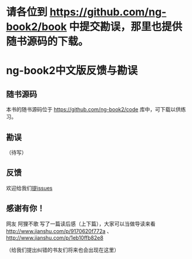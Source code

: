 # 请各位到 https://github.com/ng-book2/book 中提交勘误，那里也提供随书源码的下载。

# ng-book2中文版反馈与勘误

## 随书源码

本书的随书源码位于 <https://github.com/ng-book2/code> 库中，可下载以供练习。

## 勘误
（待写）

## 反馈

欢迎给我们[提issues](https://github.com/ng-book2/book/issues/new)

## 感谢有你！

网友 阿狸不歌 写了一篇读后感（上下篇），大家可以当做导读来看 <http://www.jianshu.com/p/9170620f772a> 、 <http://www.jianshu.com/p/1eb10ffb82e8>

（给我们提出纠错的书友们将来也会出现在这里）

